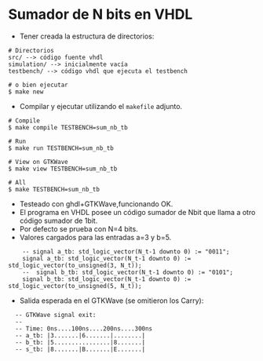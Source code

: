 # Sumador de N bits en VHDL

- Tener creada la estructura de directorios:
```
# Directorios
src/ --> código fuente vhdl
simulation/ --> inicialmente vacía
testbench/ --> código vhdl que ejecuta el testbench

# o bien ejecutar
$ make new
```


- Compilar y ejecutar utilizando el `makefile` adjunto.
```
# Compile
$ make compile TESTBENCH=sum_nb_tb

# Run
$ make run TESTBENCH=sum_nb_tb

# View on GTKWave
$ make view TESTBENCH=sum_nb_tb

# All
$ make TESTBENCH=sum_nb_tb
```
- Testeado con ghdl+GTKWave,funcionando OK.
- El programa en VHDL posee un código sumador de Nbit que llama a otro código sumador de 1bit.
- Por defecto se prueba con N=4 bits.
- Valores cargados para las entradas a=3 y b=5.

```
    -- signal a_tb: std_logic_vector(N_t-1 downto 0) := "0011";
    signal a_tb: std_logic_vector(N_t-1 downto 0) := std_logic_vector(to_unsigned(3, N_t));
    --  signal b_tb: std_logic_vector(N_t-1 downto 0) := "0101";
    signal b_tb: std_logic_vector(N_t-1 downto 0) := std_logic_vector(to_unsigned(5, N_t));
```

- Salida esperada en el GTKWave (se omitieron los Carry):
```
  -- GTKWave signal exit:
  --
  -- Time: 0ns....100ns....200ns....300ns
  -- a_tb: |3.......|6.......|........|
  -- b_tb: |5................|8.......|
  -- s_tb: |8.......|B.......|E.......|
```